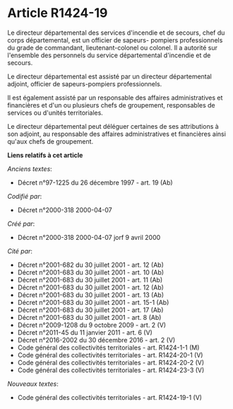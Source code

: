 # Article R1424-19

Le directeur départemental des services d'incendie et de secours, chef du corps départemental, est un officier de sapeurs-
pompiers professionnels du grade de commandant, lieutenant-colonel ou colonel. Il a autorité sur l'ensemble des personnels du
service départemental d'incendie et de secours.

Le directeur départemental est assisté par un directeur départemental adjoint, officier de sapeurs-pompiers professionnels.

Il est également assisté par un responsable des affaires administratives et financières et d'un ou plusieurs chefs de
groupement, responsables de services ou d'unités territoriales.

Le directeur départemental peut déléguer certaines de ses attributions à son adjoint, au responsable des affaires
administratives et financières ainsi qu'aux chefs de groupement.

**Liens relatifs à cet article**

_Anciens textes_:

  - Décret n°97-1225 du 26 décembre 1997 - art. 19 (Ab)

_Codifié par_:

  - Décret n°2000-318 2000-04-07

_Créé par_:

  - Décret n°2000-318 2000-04-07 jorf 9 avril 2000

_Cité par_:

  - Décret n°2001-682 du 30 juillet 2001 - art. 12 (Ab)
  - Décret n°2001-683 du 30 juillet 2001 - art. 10 (Ab)
  - Décret n°2001-683 du 30 juillet 2001 - art. 11 (Ab)
  - Décret n°2001-683 du 30 juillet 2001 - art. 12 (Ab)
  - Décret n°2001-683 du 30 juillet 2001 - art. 13 (Ab)
  - Décret n°2001-683 du 30 juillet 2001 - art. 15-1 (Ab)
  - Décret n°2001-683 du 30 juillet 2001 - art. 17 (Ab)
  - Décret n°2001-683 du 30 juillet 2001 - art. 8 (Ab)
  - Décret n°2009-1208 du 9 octobre 2009 - art. 2 (V)
  - Décret n°2011-45 du 11 janvier 2011 - art. 6 (V)
  - Décret n°2016-2002 du 30 décembre 2016 - art. 2 (V)
  - Code général des collectivités territoriales - art. R1424-1-1 (M)
  - Code général des collectivités territoriales - art. R1424-20-1 (V)
  - Code général des collectivités territoriales - art. R1424-20-2 (V)
  - Code général des collectivités territoriales - art. R1424-23-3 (V)

_Nouveaux textes_:

  - Code général des collectivités territoriales - art. R1424-19-1 (V)
